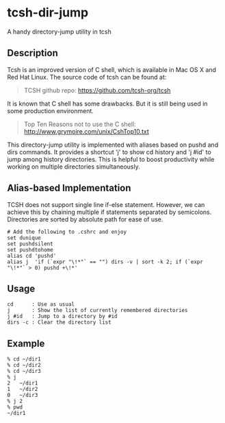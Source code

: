 # tcsh-dir-jump
A handy directory-jump utility in tcsh

## Description
Tcsh is an improved version of C shell, which is available in Mac OS X
and Red Hat Linux. The source code of tcsh can be found at:
> TCSH github repo: https://github.com/tcsh-org/tcsh

It is known that C shell has some drawbacks. But it is still being used
in some production environment.
> Top Ten Reasons not to use the C shell: http://www.grymoire.com/unix/CshTop10.txt

This directory-jump utility is implemented with aliases based on pushd and
dirs commands. It provides a shortcut 'j' to show cd history and 'j #id' to
jump among history directories. This is helpful to boost productivity while
working on multiple directories simultaneously.

## Alias-based Implementation
TCSH does not support single line if-else statement. However, we can
achieve this by chaining multiple if statements separated by semicolons.
Directories are sorted by absolute path for ease of use.
```
# Add the following to .cshrc and enjoy
set dunique
set pushdsilent
set pushdtohome
alias cd 'pushd'
alias j  'if (`expr "\!*"` == "") dirs -v | sort -k 2; if (`expr "\!*"` > 0) pushd +\!*'
```

## Usage
```
cd      : Use as usual
j       : Show the list of currently remembered directories
j #id   : Jump to a directory by #id
dirs -c : Clear the directory list
```

## Example
```
% cd ~/dir1
% cd ~/dir2
% cd ~/dir3
% j
2	~/dir1
1	~/dir2
0	~/dir3
% j 2
% pwd
~/dir1
```

